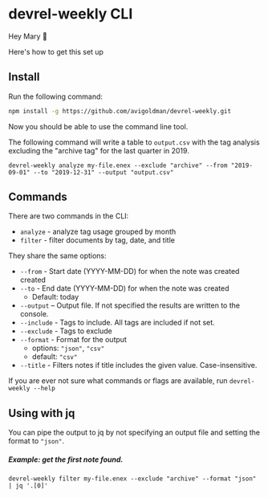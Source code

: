 # devrel-weekly CLI

Hey Mary 👋

Here's how to get this set up

## Install

Run the following command:

```sh
npm install -g https://github.com/avigoldman/devrel-weekly.git
```

Now you should be able to use the command line tool.

The following command will write a table to `output.csv` with the tag analysis excluding the "archive tag" for the last quarter in 2019.

```
devrel-weekly analyze my-file.enex --exclude "archive" --from "2019-09-01" --to "2019-12-31" --output "output.csv"
```

## Commands

There are two commands in the CLI:

* `analyze` - analyze tag usage grouped by month
* `filter` - filter documents by tag, date, and title

They share the same options:
* `--from` - Start date (YYYY-MM-DD) for when the note was created created 
* `--to` - End date (YYYY-MM-DD) for when the note was created 
  * Default: today
* `--output` – Output file. If not specified the results are written to the console.
* `--include` - Tags to include. All tags are included if not set.
* `--exclude` - Tags to exclude
* `--format` - Format for the output
  * options: `"json"`, `"csv"`
  * default: `"csv"`
* `--title` - Filters notes if title includes the given value. Case-insensitive.

If you are ever not sure what commands or flags are available, run `devrel-weekly --help`


## Using with jq

You can pipe the output to jq by not specifying an output file and setting the format to `"json"`.

##### Example: get the first note found.

```
devrel-weekly filter my-file.enex --exclude "archive" --format "json" | jq '.[0]'
```

